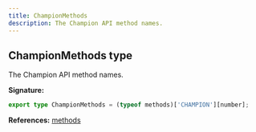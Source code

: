 ```yaml
---
title: ChampionMethods
description: The Champion API method names.
---
```


## ChampionMethods type

The Champion API method names.

**Signature:**

```ts
export type ChampionMethods = (typeof methods)['CHAMPION'][number];
```

**References:** [methods](/api/methods)

